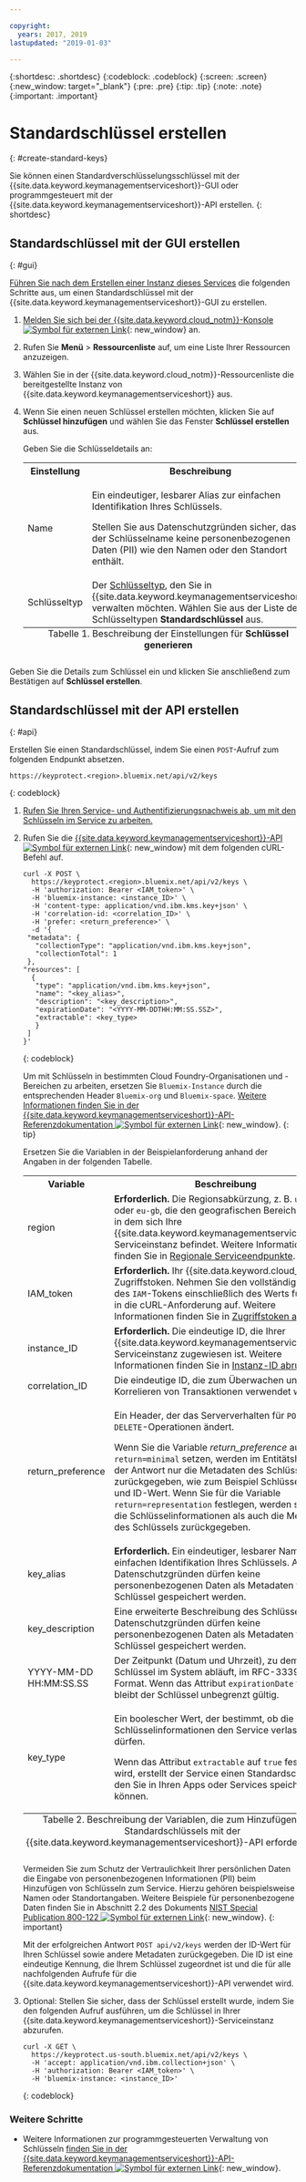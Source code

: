 ```yaml
---

copyright:
  years: 2017, 2019
lastupdated: "2019-01-03"

---
```


{:shortdesc: .shortdesc}
{:codeblock: .codeblock}
{:screen: .screen}
{:new_window: target="_blank"}
{:pre: .pre}
{:tip: .tip}
{:note: .note}
{:important: .important}

# Standardschlüssel erstellen
{: #create-standard-keys}

Sie können einen Standardverschlüsselungsschlüssel mit der {{site.data.keyword.keymanagementserviceshort}}-GUI oder programmgesteuert mit der {{site.data.keyword.keymanagementserviceshort}}-API erstellen.
{: shortdesc}

## Standardschlüssel mit der GUI erstellen
{: #gui}

[Führen Sie nach dem Erstellen einer Instanz dieses Services](/docs/services/key-protect/provision.html) die folgenden Schritte aus, um einen Standardschlüssel mit der {{site.data.keyword.keymanagementserviceshort}}-GUI zu erstellen.

1. [Melden Sie sich bei der {{site.data.keyword.cloud_notm}}-Konsole ![Symbol für externen Link](../../icons/launch-glyph.svg "Symbol für externen Link")](https://{DomainName}/){: new_window} an.
2. Rufen Sie **Menü** &gt; **Ressourcenliste** auf, um eine Liste Ihrer Ressourcen anzuzeigen. 
3. Wählen Sie in der {{site.data.keyword.cloud_notm}}-Ressourcenliste die bereitgestellte Instanz von {{site.data.keyword.keymanagementserviceshort}} aus. 
4. Wenn Sie einen neuen Schlüssel erstellen möchten, klicken Sie auf **Schlüssel hinzufügen** und wählen Sie das Fenster **Schlüssel erstellen** aus. 

    Geben Sie die Schlüsseldetails an:

    <table>
      <tr>
        <th>Einstellung</th>
        <th>Beschreibung</th>
      </tr>
      <tr>
        <td>Name</td>
        <td>
          <p>Ein eindeutiger, lesbarer Alias zur einfachen Identifikation Ihres Schlüssels.</p>
          <p>Stellen Sie aus Datenschutzgründen sicher, dass der Schlüsselname keine personenbezogenen Daten (PII) wie den Namen oder den Standort enthält.</p>
        </td>
      </tr>
      <tr></tr>
        <td>Schlüsseltyp</td>
        <td>Der <a href="/docs/services/key-protect/concepts/envelope-encryption.html#key-types">Schlüsseltyp</a>, den Sie in {{site.data.keyword.keymanagementserviceshort}} verwalten möchten. Wählen Sie aus der Liste der Schlüsseltypen <b>Standardschlüssel</b> aus.</td>
      </tr>
      <caption style="caption-side:bottom;">Tabelle 1. Beschreibung der Einstellungen für <b>Schlüssel generieren</b></caption>
    </table>

Geben Sie die Details zum Schlüssel ein und klicken Sie anschließend zum Bestätigen auf **Schlüssel erstellen**.  

## Standardschlüssel mit der API erstellen
{: #api}

Erstellen Sie einen Standardschlüssel, indem Sie einen `POST`-Aufruf zum folgenden Endpunkt absetzen.

```
https://keyprotect.<region>.bluemix.net/api/v2/keys
```
{: codeblock}

1. [Rufen Sie Ihren Service- und Authentifizierungsnachweis ab, um mit den Schlüsseln im Service zu arbeiten.](/docs/services/key-protect/access-api.html)

2. Rufen Sie die [{{site.data.keyword.keymanagementserviceshort}}-API ![Symbol für externen Link](../../icons/launch-glyph.svg "Symbol für externen Link")](https://{DomainName}/apidocs/key-protect){: new_window} mit dem folgenden cURL-Befehl auf.

    ```cURL
    curl -X POST \
      https://keyprotect.<region>.bluemix.net/api/v2/keys \
      -H 'authorization: Bearer <IAM_token>' \
      -H 'bluemix-instance: <instance_ID>' \
      -H 'content-type: application/vnd.ibm.kms.key+json' \
      -H 'correlation-id: <correlation_ID>' \
      -H 'prefer: <return_preference>' \
      -d '{
     "metadata": {
       "collectionType": "application/vnd.ibm.kms.key+json",
       "collectionTotal": 1
     },
    "resources": [
      {
       "type": "application/vnd.ibm.kms.key+json",
       "name": "<key_alias>",
       "description": "<key_description>",
       "expirationDate": "<YYYY-MM-DDTHH:MM:SS.SSZ>",
       "extractable": <key_type>
       }
     ]
    }'
    ```
    {: codeblock}

    Um mit Schlüsseln in bestimmten Cloud Foundry-Organisationen und -Bereichen zu arbeiten, ersetzen Sie `Bluemix-Instance` durch die entsprechenden Header `Bluemix-org` und `Bluemix-space`. [Weitere Informationen finden Sie in der {{site.data.keyword.keymanagementserviceshort}}-API-Referenzdokumentation ![Symbol für externen Link](../../icons/launch-glyph.svg "Symbol für externen Link")](https://{DomainName}/apidocs/key-protect){: new_window}.
    {: tip}

    Ersetzen Sie die Variablen in der Beispielanforderung anhand der Angaben in der folgenden Tabelle.
    <table>
      <tr>
        <th>Variable</th>
        <th>Beschreibung</th>
      </tr>
      <tr>
        <td><varname>region</varname></td>
        <td><strong>Erforderlich.</strong> Die Regionsabkürzung, z. B. <code>us-south</code> oder <code>eu-gb</code>, die den geografischen Bereich darstellt, in dem sich Ihre {{site.data.keyword.keymanagementserviceshort}}-Serviceinstanz befindet. Weitere Informationen finden Sie in <a href="/docs/services/key-protect/regions.html#endpoints">Regionale Serviceendpunkte</a>.</td>
      </tr>
      <tr>
        <td><varname>IAM_token</varname></td>
        <td><strong>Erforderlich.</strong> Ihr {{site.data.keyword.cloud_notm}}-Zugriffstoken. Nehmen Sie den vollständigen Inhalt des <code>IAM</code>-Tokens einschließlich des Werts für Bearer in die cURL-Anforderung auf. Weitere Informationen finden Sie in <a href="/docs/services/key-protect/access-api.html#retrieve-token">Zugriffstoken abrufen</a>.</td>
      </tr>
      <tr>
        <td><varname>instance_ID</varname></td>
        <td><strong>Erforderlich.</strong> Die eindeutige ID, die Ihrer {{site.data.keyword.keymanagementserviceshort}}-Serviceinstanz zugewiesen ist. Weitere Informationen finden Sie in <a href="/docs/services/key-protect/access-api.html#retrieve-instance-ID">Instanz-ID abrufen</a>.</td>
      </tr>
      <tr>
        <td><varname>correlation_ID</varname></td>
        <td>Die eindeutige ID, die zum Überwachen und Korrelieren von Transaktionen verwendet wird.</td>
      </tr>
      <tr>
        <td><varname>return_preference</varname></td>
        <td><p>Ein Header, der das Serververhalten für <code>POST</code>- und <code>DELETE</code>-Operationen ändert.</p><p>Wenn Sie die Variable <em>return_preference</em> auf <code>return=minimal</code> setzen, werden im Entitätshauptteil der Antwort nur die Metadaten des Schlüssels zurückgegeben, wie zum Beispiel Schlüsselname und ID-Wert. Wenn Sie für die Variable <code>return=representation</code> festlegen, werden sowohl die Schlüsselinformationen als auch die Metadaten des Schlüssels zurückgegeben.</p></td>
      </tr>
      <tr>
        <td><varname>key_alias</varname></td>
        <td><strong>Erforderlich.</strong> Ein eindeutiger, lesbarer Name zur einfachen Identifikation Ihres Schlüssels. Aus Datenschutzgründen dürfen keine personenbezogenen Daten als Metadaten für den Schlüssel gespeichert werden.</td>
      </tr>
      <tr>
        <td><varname>key_description</varname></td>
        <td>Eine erweiterte Beschreibung des Schlüssels. Aus Datenschutzgründen dürfen keine personenbezogenen Daten als Metadaten für den Schlüssel gespeichert werden.</td>
      </tr>
      <tr>
        <td><varname>YYYY-MM-DD</varname><br><varname>HH:MM:SS.SS</varname></td>
        <td>Der Zeitpunkt (Datum und Uhrzeit), zu dem der Schlüssel im System abläuft, im RFC-3339-Format. Wenn das Attribut <code>expirationDate</code> fehlt, bleibt der Schlüssel unbegrenzt gültig. </td>
      </tr>
      <tr>
        <td><varname>key_type</varname></td>
        <td>
          <p>Ein boolescher Wert, der bestimmt, ob die Schlüsselinformationen den Service verlassen dürfen.</p>
          <p>Wenn das Attribut <code>extractable</code> auf <code>true</code> festgelegt wird, erstellt der Service einen Standardschlüssel, den Sie in Ihren Apps oder Services speichern können.</p>
        </td>
      </tr>
        <caption style="caption-side:bottom;">Tabelle 2. Beschreibung der Variablen, die zum Hinzufügen eines Standardschlüssels mit der {{site.data.keyword.keymanagementserviceshort}}-API erforderlich sind.</caption>
    </table>

    Vermeiden Sie zum Schutz der Vertraulichkeit Ihrer persönlichen Daten die Eingabe von personenbezogenen Informationen (PII) beim Hinzufügen von Schlüsseln zum Service. Hierzu gehören beispielsweise Namen oder Standortangaben. Weitere Beispiele für personenbezogene Daten finden Sie in Abschnitt 2.2 des Dokuments [NIST Special Publication 800-122 ![Symbol für externen Link](../../icons/launch-glyph.svg "Symbol für externen Link")](https://nvlpubs.nist.gov/nistpubs/Legacy/SP/nistspecialpublication800-122.pdf){: new_window}.
    {: important}

    Mit der erfolgreichen Antwort `POST api/v2/keys` werden der ID-Wert für Ihren Schlüssel sowie andere Metadaten zurückgegeben. Die ID ist eine eindeutige Kennung, die Ihrem Schlüssel zugeordnet ist und die für alle nachfolgenden Aufrufe für die {{site.data.keyword.keymanagementserviceshort}}-API verwendet wird.

3. Optional: Stellen Sie sicher, dass der Schlüssel erstellt wurde, indem Sie den folgenden Aufruf ausführen, um die Schlüssel in Ihrer {{site.data.keyword.keymanagementserviceshort}}-Serviceinstanz abzurufen. 

    ```cURL
    curl -X GET \
      https://keyprotect.us-south.bluemix.net/api/v2/keys \
      -H 'accept: application/vnd.ibm.collection+json' \
      -H 'authorization: Bearer <IAM_token>' \
      -H 'bluemix-instance: <instance_ID>'
    ```
    {: codeblock}


### Weitere Schritte

- Weitere Informationen zur programmgesteuerten Verwaltung von Schlüsseln [finden Sie in der {{site.data.keyword.keymanagementserviceshort}}-API-Referenzdokumentation ![Symbol für externen Link](../../icons/launch-glyph.svg "Symbol für externen Link")](https://{DomainName}/apidocs/key-protect){: new_window}.
